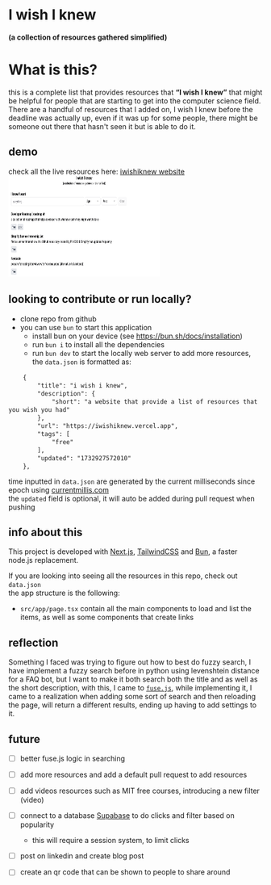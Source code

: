 # I wish I knew
**(a collection of resources gathered simplified)**

# What is this?
this is a complete list that provides resources that **“I wish I knew”** that might be helpful for people that are starting to get into the computer science field.  
There are a handful of resources that I added on, I wish I knew before the deadline was actually up, even if it was up for some people, there might be someone out there that hasn't seen it but is able to do it.

## demo
check all the live resources here: [iwishiknew website](https://iwishiknew.vercel.app/)  
<img src="preview.png" alt="image of iwishiknew website" width="300" height="200">

## looking to contribute or run locally?
- clone repo from github
- you can use `bun` to start this application
	- install bun on your device (see https://bun.sh/docs/installation)
	- run `bun i` to install all the dependencies 
	- run `bun dev` to start the locally web server
to add more resources, the `data.json` is formatted as:
```
    {
        "title": "i wish i knew",
        "description": {
            "short": "a website that provide a list of resources that you wish you had"
        },
        "url": "https://iwishiknew.vercel.app",
        "tags": [
            "free"
        ],
        "updated": "1732927572010"
    },
```
time inputted in `data.json` are generated by the current milliseconds since epoch using [currentmillis.com](https://currentmillis.com/)	
the `updated` field is optional, it will auto be added during pull request when pushing

## info about this
This project is developed with [Next.js](https://nextjs.org/), [TailwindCSS](https://tailwindcss.com/) and [Bun](https://bun.sh), a faster node.js replacement.

If you are looking into seeing all the resources in this repo, check out `data.json`  
the app structure is the following:
- `src/app/page.tsx` contain all the main components to load and list the items, as well as some components that create links

## reflection
Something I faced was trying to figure out how to best do fuzzy search, I have implement a fuzzy search before in python using levenshtein distance for a FAQ bot, but I want to make it both search both the title and as well as the short description, with this, I came to [`fuse.js`](https://www.fusejs.io/), while implementing it, I came to a realization when adding some sort of search and then reloading the page, will return a different results, ending up having to add settings to it. 

## future
- [ ] better fuse.js logic in searching 
- [ ] add more resources and add a default pull request to add resources
- [ ] add videos resources such as MIT free courses, introducing a new filter (video)
- [ ] connect to a database [Supabase](https://supabase.com/) to do clicks and filter based on popularity
    - this will require a session system, to limit clicks
- [ ] post on linkedin and create blog post
- [ ] create an qr code that can be shown to people to share around


